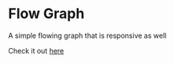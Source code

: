# Flow Graph

A simple flowing graph that is responsive as well

Check it out [here](http://flow-graph.surge.sh)

